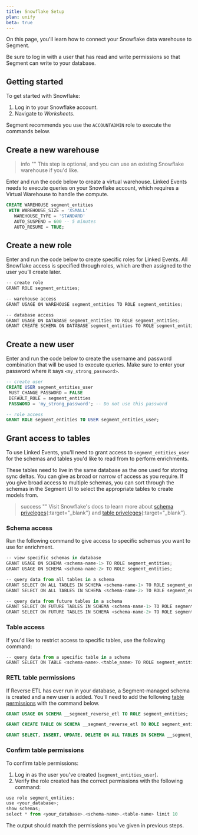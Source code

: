 ```yaml
---
title: Snowflake Setup
plan: unify
beta: true
---
```


On this page, you'll learn how to connect your Snowflake data warehouse to Segment.

Be sure to log in with a user that has read and write permissions so that Segment can write to your database. 


## Getting started 

To get started with Snowflake:

1. Log in to your Snowflake account.
2. Navigate to *Worksheets*.

Segment recommends you use the `ACCOUNTADMIN` role to execute the commands below.

## Create a new warehouse

> info ""
> This step is optional, and you can use an existing Snowflake warehouse if you'd like. 

Enter and run the code below to create a virtual warehouse. Linked Events needs to execute queries on your Snowflake account, which requires a Virtual Warehouse to handle the compute. 

   ```sql
   CREATE WAREHOUSE segment_entities
    WITH WAREHOUSE_SIZE = 'XSMALL'
      WAREHOUSE_TYPE = 'STANDARD'
      AUTO_SUSPEND = 600 -- 5 minutes
      AUTO_RESUME = TRUE;
   ```
   
## Create a new role 

Enter and run the code below to create specific roles for Linked Events. All Snowflake access is specified through roles, which are then assigned to the user you’ll create later.

   ```ts
   -- create role
   GRANT ROLE segment_entities;

   -- warehouse access
   GRANT USAGE ON WAREHOUSE segment_entities TO ROLE segment_entities;

   -- database access
   GRANT USAGE ON DATABASE segment_entities TO ROLE segment_entities;
   GRANT CREATE SCHEMA ON DATABASE segment_entities TO ROLE segment_entities;
   ```

## Create a new user 

Enter and run the code below to create the username and password combination that will be used to execute queries. Make sure to enter your password where it says `<my_strong_password>`.

   ```sql
   -- create user
   CREATE USER segment_entities_user
    MUST_CHANGE_PASSWORD = FALSE
    DEFAULT_ROLE = segment_entities
    PASSWORD = 'my_strong_password'; -- Do not use this password

   -- role access
   GRANT ROLE segment_entities TO USER segment_entities_user;
   ```

## Grant access to tables

To use Linked Events, you'll need to grant access to `segment_entities_user` for the schemas and tables you'd like to read from to perform enrichments. 

These tables need to live in the same database as the one used for storing sync deltas. You can give as broad or narrow of access as you require. If you give broad access to multiple schemas, you can sort through the schemas in the Segment UI to select the appropriate tables to create models from.

> success ""
> Visit Snowflake's docs to learn more about [schema priveleges](https://docs.snowflake.com/en/user-guide/security-access-control-privileges#schema-privileges){:target="_blank"} and [table priveleges](https://docs.snowflake.com/en/user-guide/security-access-control-privileges#table-privileges){:target="_blank"}. 

### Schema access

Run the following command to give access to specific schemas you want to use for enrichment.

```ts
-- view specific schemas in database
GRANT USAGE ON SCHEMA <schema-name-1> TO ROLE segment_entities;
GRANT USAGE ON SCHEMA <schema-name-2> TO ROLE segment_entities;

-- query data from all tables in a schema
GRANT SELECT ON ALL TABLES IN SCHEMA <schema-name-1> TO ROLE segment_entities;
GRANT SELECT ON ALL TABLES IN SCHEMA <schema-name-2> TO ROLE segment_entities;

-- query data from future tables in a schema
GRANT SELECT ON FUTURE TABLES IN SCHEMA <schema-name-1> TO ROLE segment_entities;
GRANT SELECT ON FUTURE TABLES IN SCHEMA <schema-name-2> TO ROLE segment_entities;
```

### Table access

If you'd like to restrict access to specific tables, use the following command:

```ts
-- query data from a specific table in a schema 
GRANT SELECT ON TABLE <schema-name>.<table_name> TO ROLE segment_entities;
```

### RETL table permissions

If Reverse ETL has ever run in your database, a Segment-managed schema is created and a new user is added. You'll need to add the following [table permissions](https://docs.snowflake.com/en/user-guide/security-access-control-privileges#table-privileges) with the command below.

```sql
GRANT USAGE ON SCHEMA __segment_reverse_etl TO ROLE segment_entities;

GRANT CREATE TABLE ON SCHEMA __segment_reverse_etl TO ROLE segment_entities;

GRANT SELECT, INSERT, UPDATE, DELETE ON ALL TABLES IN SCHEMA __segment_reverse_etl TO ROLE segment_entities;
```

### Confirm table permissions

To confirm table permissions:
1. Log in as the user you've created (`segment_entities_user`).
2. Verify the role created has the correct permissions with the following command:

```ts
use role segment_entities;
use <your_database>;
show schemas;
select * from <your_database>.<schema-name>.<table-name> limit 10
```

The output should match the permissions you've given in previous steps.
